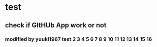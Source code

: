 # test
## check if GItHUb App work or not 
### modified by yuuki1967 test 2 3 4 5 6 7 8 9 10 11 12 13 14 15 16
   
